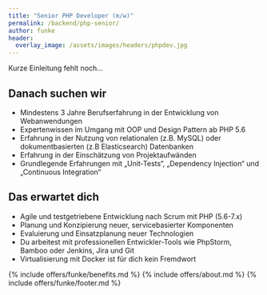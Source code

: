 ```yaml
---
title: "Senior PHP Developer (m/w)"
permalink: /backend/php-senior/
author: funke
header:
  overlay_image: /assets/images/headers/phpdev.jpg
---
```


Kurze Einleitung fehlt noch...

## Danach suchen wir

* Mindestens 3 Jahre Berufserfahrung in der Entwicklung von Webanwendungen
* Expertenwissen im Umgang mit OOP und Design Pattern ab PHP 5.6
* Erfahrung in der Nutzung von relationalen (z.B. MySQL) oder dokumentbasierten (z.B Elasticsearch) Datenbanken
* Erfahrung in der Einschätzung von Projektaufwänden
* Grundlegende Erfahrungen mit „Unit-Tests“, „Dependency Injection“ und „Continuous Integration“

## Das erwartet dich

* Agile und testgetriebene Entwicklung nach Scrum mit PHP (5.6-7.x)
* Planung und Konzipierung neuer, servicebasierter Komponenten
* Evaluierung und Einsatzplanung neuer Technologien
* Du arbeitest mit professionellen Entwickler-Tools wie PhpStorm, Bamboo oder Jenkins, Jira und Git
* Virtualisierung mit Docker ist für dich kein Fremdwort


{% include offers/funke/benefits.md %}
{% include offers/about.md %}
{% include offers/funke/footer.md %}
